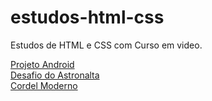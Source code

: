 # estudos-html-css
Estudos de HTML e CSS com Curso em video.

<a href="https://unanyme.github.io/estudos-html-css/modulo02/desafios/desafio10/projetoacompanhado/android.html
" target="_blank">Projeto Android</a>
<br>
<a href="https://unanyme.github.io/estudos-html-css/modulo02/desafios/desafio11/index.html" target="_blank">Desafio do Astronalta</a>
<br>
<a href="https://unanyme.github.io/estudos-html-css/modulo02/desafios/desafio12/index.html" target="_blank">Cordel Moderno</a>